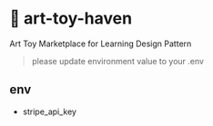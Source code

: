 # 🧸 art-toy-haven

Art Toy Marketplace for Learning Design Pattern

> please update environment value to your .env 

## env
- stripe_api_key
